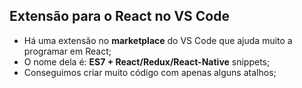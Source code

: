 ## Extensão para o React no VS Code

- Há uma extensão no **marketplace** do VS Code que ajuda muito a programar em React;
- O nome dela é: **ES7 + React/Redux/React-Native** snippets;
- Conseguimos criar muito código com apenas alguns atalhos;